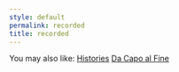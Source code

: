 ```yaml
---
style: default
permalink: recorded
title: recorded
---
```

You may also like:
[Histories](http://scp-wiki.net/histories)
[Da Capo al Fine](http://scp-wiki.net/da-capo-al-fine)